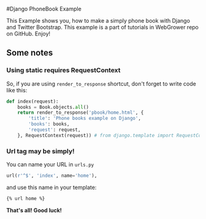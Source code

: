 #Django PhoneBook Example

This Example shows you, how to make a simply phone book with Django and Twitter Bootstrap. This example is a part of tutorials in WebGrower repo on GitHub.
Enjoy!

## Some notes
### Using static requires RequestContext
So, if you are using `render_to_response` shortcut, don't forget to write code like this:
```python
def index(request):
    books = Book.objects.all()
    return render_to_response('pbook/home.html', {
        'title': 'Phone books example on Django',
        'books': books,
        'request': request,
    }, RequestContext(request)) # from django.template import RequestContext
```
### Url tag may be simply!
You can name your URL in `urls.py`
```python
url(r'^$', 'index', name='home'),
```
and use this name in your template:
```html
{% url home %}
```

**That's all! Good luck!**
